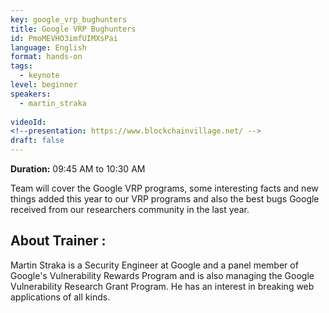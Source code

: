 ```yaml
---
key: google_vrp_bughunters
title: Google VRP Bughunters
id: PmoMEVHO3imfUIMXsPai
language: English
format: hands-on
tags:
  - keynote
level: beginner
speakers:
  - martin_straka
  
videoId: 
<!--presentation: https://www.blockchainvillage.net/ -->
draft: false
---
```

<b>Duration:</b> 09:45 AM to 10:30 AM

Team will cover the Google VRP programs, some interesting facts and new things added this year to our VRP programs and also the best bugs Google received from our researchers community in the last year.


<h2>About Trainer :</h2>

Martin Straka is a Security Engineer at Google and a panel member of Google's Vulnerability Rewards Program and is also managing the Google Vulnerability Research Grant Program. He has an interest in breaking web applications of all kinds.
<!--
<a align="center" class="btn primary" target="_blank" rel="noopener" href="https://docs.google.com/forms/d/1yD7ernsDlRfBp6LbH1dBofVqBxw02LnMcKRbJ_R1t8A/">Register</a>
-->